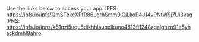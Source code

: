 Use the links below to access your app:
   IPFS: https://ipfs.io/ipfs/QmSTekcXPfR86LgrhSmm9jCjLkoP4J14vPNtW9j7Ui3vag
   IPNS: https://ipfs.io/ipns/k51qzi5uqu5dikhhlauqolkuno4613fi1248zgalghzn91e5yhackdmhl9ahro
